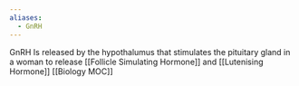 ```yaml
---
aliases:
  - GnRH
---
```

GnRH Is released by the hypothalumus that stimulates the pituitary gland in a woman to release [[Follicle Simulating Hormone]] and [[Lutenising Hormone]]
[[Biology MOC]]
